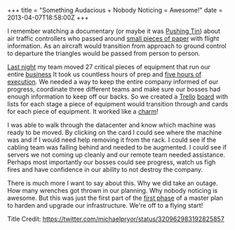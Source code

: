 +++
title = "Something Audacious + Nobody Noticing = Awesome!"
date = 2013-04-07T18:58:00Z
+++

I remember watching a documentary (or maybe it was [Pushing Tin](http://www.imdb.com/title/tt0120797/)) about air traffic controllers who passed around [small pieces of paper](https://en.wikipedia.org/wiki/Flight_progress_strip) with flight information. As an aircraft would transition from approach to ground control to departure the triangles would be passed from person to person.

[Last night](http://status.fogcreek.com/2013/04/enormous-infrastructure-maintenance-completed.html) my team moved 27 critical pieces of equipment that run our entire [business](http://www.fogcreek.com/) It took us countless hours of prep and [five hours of execution](http://youtu.be/Eu0yVDARBj8). We needed a way to keep the entire company informed of our progress, coordinate three different teams and make sure our bosses had enough information to keep off our backs. So we created a [Trello](https://trello.com/) [board](https://trello.com/board/cage-move-punch-list-public/5161f834d57b50b0500063e1) with lists for each stage a piece of equipment would transition through and cards for each piece of equipment. It worked like a [charm](https://twitter.com/michaelpryor/status/320727228331720705)!

I was able to walk through the datacenter and know which machine was ready to be moved. By clicking on the card I could see where the machine was and if I would need help removing it from the rack. I could see if the cabling team was falling behind and needed to be augmented. I could see if servers we not coming up cleanly and our remote team needed assistance. Perhaps most importantly our bosses could see progress, watch us figh fires and have confidence in our ability to not destroy the company.

There is much more I want to say about this. Why we did take an outage. How many wrenches got thrown in our planning. Why nobody noticing is awesome. But this was just the first part of the [first phase](http://blog.fogcreek.com/cage-set-match-fog-creek-infrastructure-changes/) of a master plan to harden and upgrade our infrastructure. We're off to a flying start!

Title Credit: https://twitter.com/michaelpryor/status/320962983192825857
